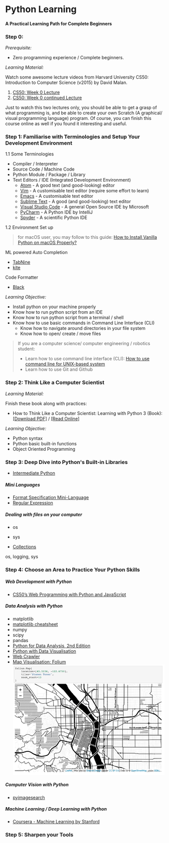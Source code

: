 # Python Learning
#### A Practical Learning Path for Complete Beginners  

### Step 0:
*Prerequisite:*

- Zero programming experience / Complete beginners.

*Learning Material:*

Watch some awesome lecture videos from Harvard University CS50: Introduction to Computer Science (v2015) by David Malan.

1. [CS50: Week 0 Lecture](https://youtu.be/zFenJJtAEzE)
2. [CS50: Week 0 continued Lecture](https://youtu.be/UuFWYOnHwGM)

Just to watch this two lectures only, you should be able to get a grasp of what programming is, and be able to create your own Scratch (A graphical/ visual programming language) program. Of course, you can finish this course online as well if you found it interesting and useful.

### Step 1: Familiarise with Terminologies and Setup Your Development Environment
1.1 Some Terminologies

- Compiler / Interpreter
- Source Code / Machine Code
- Python Module / Package / Library
- Text Editors / IDE (Integrated Development Environment)
    - [Atom](https://atom.io) - A good text (and good-looking) editor
    - [Vim](https://www.vim.org/download.php) - A customisable text editor (require some effort to learn)
    - [Emacs](https://www.gnu.org/software/emacs/) - A customisable text editor
    - [Sublime Text](http://www.sublimetext.com) - A good (and good-looking) text editor
    - [Visual Studio Code](https://code.visualstudio.com) - A general Open Source IDE by Microsoft
    - [PyCharm](https://www.jetbrains.com/pycharm/) - A Python IDE by IntelliJ
    - [Spyder](https://www.spyder-ide.org) - A scientific Python IDE

1.2 Environment Set up
> for macOS user, you may follow to this guide: [How to Install Vanilla Python on macOS Properly?](docs/python-install-guide.md)

ML powered Auto Completion
- [TabNine](https://tabnine.com/)
- [kite](https://kite.com/)

Code Formatter
- [Black](https://black.readthedocs.io/en/stable/)

*Learning Objective:*

- Install python on your machine properly
- Know how to run python script from an IDE
- Know how to run python script from a terminal / shell
- Know how to use basic commands in Command Line Interface (CLI)
    - Know how to navigate around directories in your file system
    - Know how to open/ create / move files


>If you are a computer science/ computer engineering / robotics student:
>
>- Learn how to use command line interface (CLI): [How to use command line for UNIX-based system](https://www.taniarascia.com/how-to-use-the-command-line-for-apple-macos-and-linux/)
>- Learn how to use Git and Github

### Step 2: Think Like a Computer Scientist

*Learning Material:*

Finish these book along with practices:

- How to Think Like a Computer Scientist: Learning with Python 3 (Book):
[[Download PDF]](https://buildmedia.readthedocs.org/media/pdf/howtothink/latest/howtothink.pdf) / [[Read Online]](http://openbookproject.net/thinkcs/python/english3e/)

*Learning Objective:*

- Python syntax
- Python basic built-in functions
- Object Oriented Programming


### Step 3: Deep Dive into Python's Built-in Libraries

- [Intermediate Python](https://github.com/yasoob/intermediatePython)

##### Mini Languages

- [Format Specification Mini-Language](https://docs.python.org/3.7/library/string.html#format-specification-mini-language)
- [Regular Expression](https://docs.python.org/3/library/re.html)

##### Dealing with files on your computer

- os
- sys

- [Collections](https://docs.python.org/3.7/library/collections.html)



os, logging, sys

### Step 4: Choose an Area to Practice Your Python Skills

##### Web Development with Python

- [CS50’s Web Programming with Python and JavaScript](https://cs50.harvard.edu/web/2018/)

##### Data Analysis with Python

- matplotlib
- [matplotlib cheatsheet](https://github.com/rougier/matplotlib-cheatsheet)
- numpy
- scipy
- pandas
- [Python for Data Analysis, 2nd Edition](https://learning.oreilly.com/library/view/python-for-data/9781491957653/)
- [Python with Data Visualisation]()
- [Web Crawler](http://aosabook.org/en/500L/a-web-crawler-with-asyncio-coroutines.html)
- [Map Visualisation: Folium](https://github.com/python-visualization/folium)
![Folium](pics/folium.png)

##### Computer Vision with Python

- [pyimagesearch](https://www.pyimagesearch.com/)

##### Machine Learning / Deep Learning with Python

- [Coursera - Machine Learning by Stanford](https://www.coursera.org/learn/machine-learning)

### Step 5: Sharpen your Tools

